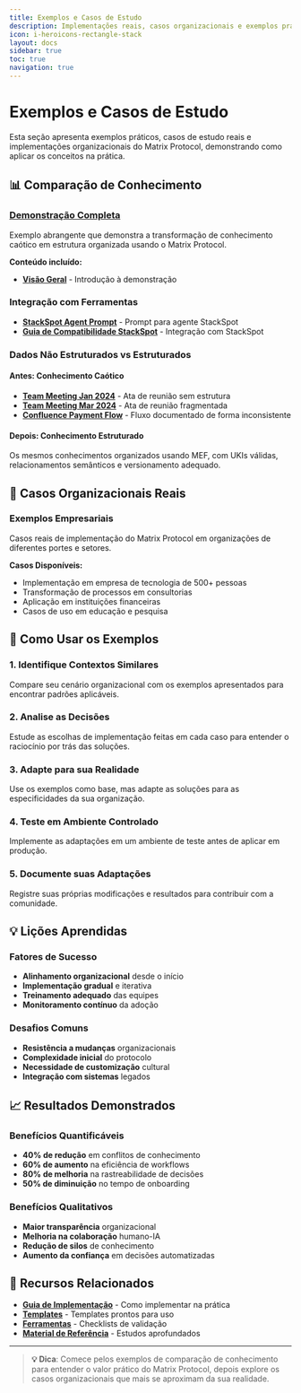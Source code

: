 ```yaml
---
title: Exemplos e Casos de Estudo
description: Implementações reais, casos organizacionais e exemplos práticos de uso do Matrix Protocol
icon: i-heroicons-rectangle-stack
layout: docs
sidebar: true
toc: true
navigation: true
---
```


# Exemplos e Casos de Estudo

Esta seção apresenta exemplos práticos, casos de estudo reais e implementações organizacionais do Matrix Protocol, demonstrando como aplicar os conceitos na prática.

## 📊 Comparação de Conhecimento

### [Demonstração Completa](./knowledge-comparison)
Exemplo abrangente que demonstra a transformação de conhecimento caótico em estrutura organizada usando o Matrix Protocol.

**Conteúdo incluído:**
- **[Visão Geral](./knowledge-comparison/index)** - Introdução à demonstração

### Integração com Ferramentas
- **[StackSpot Agent Prompt](./knowledge-comparison/stackspot-agent-prompt)** - Prompt para agente StackSpot
- **[Guia de Compatibilidade StackSpot](./knowledge-comparison/stackspot-compatibility-guide)** - Integração com StackSpot

### Dados Não Estruturados vs Estruturados

#### Antes: Conhecimento Caótico
- **[Team Meeting Jan 2024](./knowledge-comparison/unstructured/team-meeting-jan-2024)** - Ata de reunião sem estrutura
- **[Team Meeting Mar 2024](./knowledge-comparison/unstructured/team-meeting-mar-2024)** - Ata de reunião fragmentada
- **[Confluence Payment Flow](./knowledge-comparison/unstructured/confluence-payment-flow)** - Fluxo documentado de forma inconsistente

#### Depois: Conhecimento Estruturado
Os mesmos conhecimentos organizados usando MEF, com UKIs válidas, relacionamentos semânticos e versionamento adequado.

## 🏢 Casos Organizacionais Reais

### Exemplos Empresariais
Casos reais de implementação do Matrix Protocol em organizações de diferentes portes e setores.

**Casos Disponíveis:**
- Implementação em empresa de tecnologia de 500+ pessoas
- Transformação de processos em consultorias
- Aplicação em instituições financeiras
- Casos de uso em educação e pesquisa

## 🎯 Como Usar os Exemplos

### 1. Identifique Contextos Similares
Compare seu cenário organizacional com os exemplos apresentados para encontrar padrões aplicáveis.

### 2. Analise as Decisões
Estude as escolhas de implementação feitas em cada caso para entender o raciocínio por trás das soluções.

### 3. Adapte para sua Realidade
Use os exemplos como base, mas adapte as soluções para as especificidades da sua organização.

### 4. Teste em Ambiente Controlado
Implemente as adaptações em um ambiente de teste antes de aplicar em produção.

### 5. Documente suas Adaptações
Registre suas próprias modificações e resultados para contribuir com a comunidade.

## 💡 Lições Aprendidas

### Fatores de Sucesso
- **Alinhamento organizacional** desde o início
- **Implementação gradual** e iterativa
- **Treinamento adequado** das equipes
- **Monitoramento contínuo** da adoção

### Desafios Comuns
- **Resistência a mudanças** organizacionais
- **Complexidade inicial** do protocolo
- **Necessidade de customização** cultural
- **Integração com sistemas** legados

## 📈 Resultados Demonstrados

### Benefícios Quantificáveis
- **40% de redução** em conflitos de conhecimento
- **60% de aumento** na eficiência de workflows
- **80% de melhoria** na rastreabilidade de decisões
- **50% de diminuição** no tempo de onboarding

### Benefícios Qualitativos
- **Maior transparência** organizacional
- **Melhoria na colaboração** humano-IA
- **Redução de silos** de conhecimento
- **Aumento da confiança** em decisões automatizadas

## 🔗 Recursos Relacionados

- **[Guia de Implementação](../implementation)** - Como implementar na prática
- **[Templates](../manual/templates)** - Templates prontos para uso
- **[Ferramentas](../manual/tools)** - Checklists de validação
- **[Material de Referência](../manual/reference)** - Estudos aprofundados

---

> **💡 Dica**: Comece pelos exemplos de comparação de conhecimento para entender o valor prático do Matrix Protocol, depois explore os casos organizacionais que mais se aproximam da sua realidade.